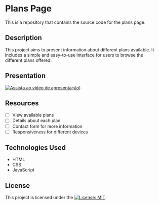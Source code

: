# Plans Page

This is a repository that contains the source code for the plans page.

## Description

This project aims to present information about different plans available. It includes a simple and easy-to-use interface for users to browse the different plans offered.

## Presentation

[![Assista ao vídeo de apresentação](https://youtu.be/j_TMwcIdqTI)](https://youtu.be/j_TMwcIdqTI))

## Resources

- [ ] View available plans
- [ ] Details about each plan
- [ ] Contact form for more information
- [ ] Responsiveness for different devices

## Technologies Used

- HTML
- CSS
- JavaScript

## License

This project is licensed under the [![License: MIT](https://img.shields.io/badge/License-MIT-yellow.svg)](https://github.com/KaiqueCV/plans-page/blob/89563688229b3d73057d6371fe0a588d44b03862/LICENSE).
